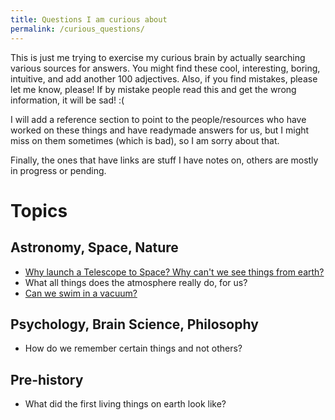 ```yaml
---
title: Questions I am curious about
permalink: /curious_questions/
---
```


This is just me trying to exercise my curious brain by actually searching various sources for answers. You might find these cool, interesting, boring, intuitive, and add another 100 adjectives. Also, if you find mistakes, please let me know, please! If by mistake people read this and get the wrong information, it will be sad! :(

I will add a reference section to point to the people/resources who have worked on these things and have readymade answers for us, but I might miss on them sometimes (which is bad), so I am sorry about that. 

Finally, the ones that have links are stuff I have notes on, others are mostly in progress or pending. 

# Topics
## Astronomy, Space, Nature
- [Why launch a Telescope to Space? Why can't we see things from earth?](/space_telescopes/)
- What all things does the atmosphere really do, for us?
- [Can we swim in a vacuum?](/vacuum_swim/)

## Psychology, Brain Science, Philosophy
- How do we remember certain things and not others?

## Pre-history
- What did the first living things on earth look like?